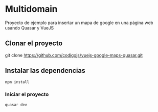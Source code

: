 # Multidomain
Proyecto de ejemplo para insertar un mapa de google en una página web usando Quasar y VueJS

## Clonar el proyecto

git clone https://github.com/codigojs/vuejs-google-maps-quasar.git

## Instalar las dependencias
```bash
npm install
```

### Iniciar el proyecto
```bash
quasar dev
```
